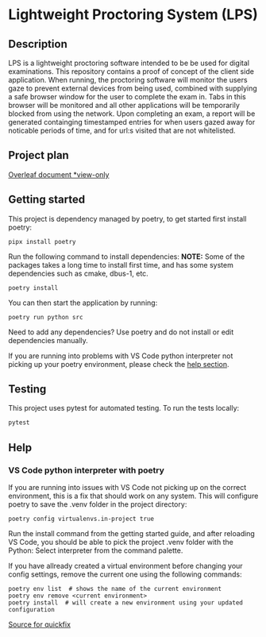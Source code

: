 # Lightweight Proctoring System (LPS)

## Description

LPS is a lightweight proctoring software intended to be be used for digital examinations. This repository contains a proof of concept of the client side application. When running, the proctoring software will monitor the users gaze to prevent external devices from being used, combined with supplying a safe browser window for the user to complete the exam in. Tabs in this browser will be monitored and all other applications will be temporarily blocked from using the network. Upon completing an exam, a report will be generated containging timestamped entries for when users gazed away for noticable periods of time, and for url:s visited that are not whitelisted.

## Project plan

[Overleaf document *view-only](https://www.overleaf.com/read/tkbgctjyxbqk#17af24)

## Getting started

This project is dependency managed by poetry, to get started first install poetry:

```shell
pipx install poetry
```

Run the following command to install dependencies:
__NOTE:__ Some of the packages takes a long time to install first time, and has some system dependencies such as cmake, dbus-1, etc.

```shell
poetry install
```

You can then start the application by running:

```shell
poetry run python src
```

Need to add any dependencies? Use poetry and do not install or edit dependencies manually.

If you are running into problems with VS Code python interpreter not picking up your poetry environment, please check the [help section](#vs-code-python-interpreter-with-poetry).

## Testing

This project uses pytest for automated testing. To run the tests locally:

```bash
pytest
```

## Help

### VS Code python interpreter with poetry

If you are running into issues with VS Code not picking up on the correct environment, this is a fix that should work on any system.
This will configure poetry to save the .venv folder in the project directory:

```shell
poetry config virtualenvs.in-project true
```

Run the install command from the getting started guide, and after reloading VS Code, you should be able to pick the project .venv folder with the Python: Select interpreter from the command palette.

If you have allready created a virtual environment before changing your config settings, remove the current one using the following commands:

```shell
poetry env list  # shows the name of the current environment
poetry env remove <current environment>
poetry install  # will create a new environment using your updated configuration
```

[Source for quickfix](https://stackoverflow.com/questions/59882884/vscode-doesnt-show-poetry-virtualenvs-in-select-interpreter-option)
